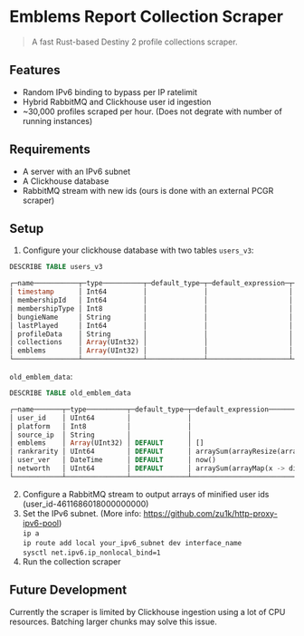 # Emblems Report Collection Scraper
> A fast Rust-based Destiny 2 profile collections scraper.

## Features
 - Random IPv6 binding to bypass per IP ratelimit
 - Hybrid RabbitMQ and Clickhouse user id ingestion
 - ~30,000 profiles scraped per hour. (Does not degrate with number of running instances)

## Requirements
 - A server with an IPv6 subnet
 - A Clickhouse database
 - RabbitMQ stream with new ids (ours is done with an external PCGR scraper)

## Setup
1. Configure your clickhouse database with two tables
``users_v3``:
```sql
DESCRIBE TABLE users_v3

┌─name───────────┬─type──────────┬─default_type─┬─default_expression─┬─comment─┬─codec_expression─┬─ttl_expression─┐
│ timestamp      │ Int64         │              │                    │         │                  │                │
│ membershipId   │ Int64         │              │                    │         │                  │                │
│ membershipType │ Int8          │              │                    │         │                  │                │
│ bungieName     │ String        │              │                    │         │                  │                │
│ lastPlayed     │ Int64         │              │                    │         │                  │                │
│ profileData    │ String        │              │                    │         │                  │                │
│ collections    │ Array(UInt32) │              │                    │         │                  │                │
│ emblems        │ Array(UInt32) │              │                    │         │                  │                │
└────────────────┴───────────────┴──────────────┴────────────────────┴─────────┴──────────────────┴────────────────┘
```

``old_emblem_data``:

```sql
DESCRIBE TABLE old_emblem_data

┌─name───────┬─type──────────┬─default_type─┬─default_expression────────────────────────────────────────────────────────────────────────────────────────────┬─comment─┬─codec_expression─┬─ttl_expression─┐
│ user_id    │ UInt64        │              │                                                                                                               │         │                  │                │
│ platform   │ Int8          │              │                                                                                                               │         │                  │                │
│ source_ip  │ String        │              │                                                                                                               │         │                  │                │
│ emblems    │ Array(UInt32) │ DEFAULT      │ []                                                                                                            │         │                  │                │
│ rankrarity │ UInt64        │ DEFAULT      │ arraySum(arrayResize(arraySort(arrayMap(x -> dictGet('default.rarity_dict', 'user_count', x), emblems)), 10)) │         │                  │                │
│ user_ver   │ DateTime      │ DEFAULT      │ now()                                                                                                         │         │                  │                │
│ networth   │ UInt64        │ DEFAULT      │ arraySum(arrayMap(x -> dictGetOrDefault('default.prices', 'price', x, 0), emblems))                           │         │                  │                │
└────────────┴───────────────┴──────────────┴───────────────────────────────────────────────────────────────────────────────────────────────────────────────┴─────────┴──────────────────┴────────────────┘
```

2. Configure a RabbitMQ stream to output arrays of minified user ids (user_id-4611686018000000000)
3. Set the IPv6 subnet. (More info: https://github.com/zu1k/http-proxy-ipv6-pool)  
``ip a``  
``ip route add local your_ipv6_subnet dev interface_name``  
``sysctl net.ipv6.ip_nonlocal_bind=1``
4. Run the collection scraper

## Future Development
Currently the scraper is limited by Clickhouse ingestion using a lot of CPU resources. Batching larger chunks may solve this issue.